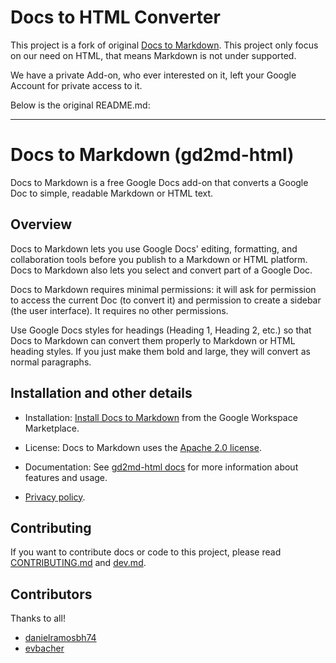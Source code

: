 # Docs to HTML Converter

This project is a fork of original [Docs to Markdown](https://github.com/evbacher/gd2md-html). This project only focus on our need on HTML, that means Markdown is not under supported.

We have a private Add-on, who ever interested on it, left your Google Account for private access to it.

Below is the original README.md:

---

# Docs to Markdown (gd2md-html)

Docs to Markdown is a free Google Docs add-on that converts a Google Doc to simple, readable Markdown or HTML text.

## Overview

Docs to Markdown lets you use Google Docs' editing, formatting, and collaboration tools before you publish to a Markdown or HTML platform. Docs to Markdown also lets you select and convert part of a Google Doc.

Docs to Markdown requires minimal permissions: it will ask for permission to access the current Doc (to convert it) and permission to create a sidebar (the user interface). It requires no other permissions.

Use Google Docs styles for headings (Heading 1, Heading 2, etc.) so that Docs to Markdown can convert them properly to Markdown or HTML heading styles. If you just make them bold and large, they will convert as normal paragraphs.

## Installation and other details

* Installation: [Install Docs to Markdown](https://gsuite.google.com/marketplace/app/docs_to_markdown/700168918607) from the Google Workspace Marketplace.

* License: Docs to Markdown uses the [Apache 2.0 license](https://github.com/evbacher/gd2md-html/blob/master/LICENSE).

* Documentation: See [gd2md-html docs](https://github.com/evbacher/gd2md-html/wiki) for more information about features and usage.

* [Privacy policy](https://beanroad.com/docs-to-markdown/privacy.html).

## Contributing

If you want to contribute docs or code to this project, please read [CONTRIBUTING.md](CONTRIBUTING.md) and [dev.md](dev.md).

## Contributors

Thanks to all!

* [danielramosbh74](https://github.com/danielramosbh74)
* [evbacher](https://github.com/evbacher)
